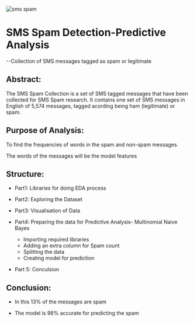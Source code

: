 

![sms spam](https://user-images.githubusercontent.com/98824143/177036620-5db7838c-14de-4b8b-9002-68f1de99c254.jpg)



# SMS Spam Detection-Predictive Analysis
   --Collection of SMS messages tagged as spam or legitimate
   
## Abstract:

The SMS Spam Collection is a set of SMS tagged messages that have been collected for SMS Spam research.
It contains one set of SMS messages in English of 5,574 messages, tagged acording being ham (legitimate) or spam.

## Purpose of Analysis:
To find the frequencies of words in the spam and non-spam messages.

The words of the messages will be the model features

## Structure:
* Part1: Libraries for doing EDA process

* Part2: Exploring the Dataset

* Part3: Visualisation of Data

* Part4: Preparing the data for Predictive Analysis- Multinomial Naive Bayes

  - Importing required libraries
  - Adding an extra column for Spam count
  - Splitting the data
  - Creating model for prediction
* Part 5: Conculsion

## Conclusion:

* In this 13% of the messages are spam

* The model is 98% accurate for predicting the spam
